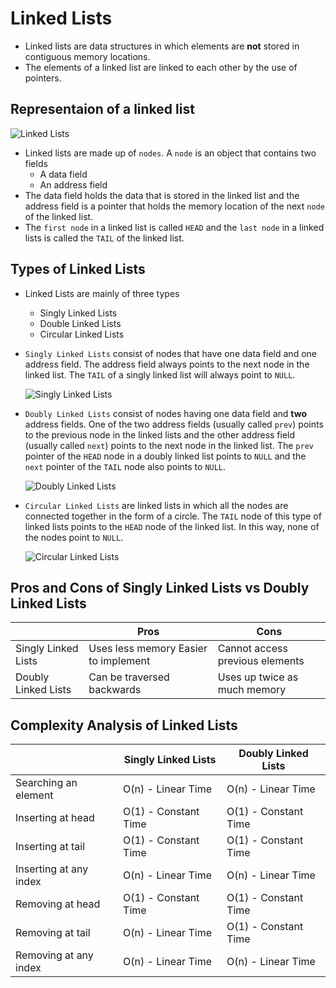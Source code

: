 # Linked Lists

- Linked lists are data structures in which elements are **not** stored in contiguous memory locations.
- The elements of a linked list are linked to each other by the use of pointers.

## Representaion of a linked list

![Linked Lists](https://miro.medium.com/max/2000/1*foYFeuEFVBsEPyKG0Jhd7w.png)

- Linked lists are made up of `nodes`. A `node` is an object that contains two fields
  - A data field
  - An address field
- The data field holds the data that is stored in the linked list and the address field is a pointer that holds the memory location of the next `node` of the linked list.
- The `first node` in a linked list is called `HEAD` and the `last node` in a linked lists is called the `TAIL` of the linked list.

## Types of Linked Lists

- Linked Lists are mainly of three types
  - Singly Linked Lists
  - Double Linked Lists
  - Circular Linked Lists
- `Singly Linked Lists` consist of nodes that have one data field and one address field. The address field always points to the next node in the linked list. The `TAIL` of a singly linked list will always point to `NULL`.

  ![Singly Linked Lists](https://static.javatpoint.com/ds/images/linked-list.png)

- `Doubly Linked Lists` consist of nodes having one data field and **two** address fields. One of the two address fields (usually called `prev`) points to the previous node in the linked lists and the other address field (usually called `next`) points to the next node in the linked list. The `prev` pointer of the `HEAD` node in a doubly linked list points to `NULL` and the `next` pointer of the `TAIL` node also points to `NULL`.

  ![Doubly Linked Lists](https://static.javatpoint.com/ds/images/doubly-linked-list2.png)

- `Circular Linked Lists` are linked lists in which all the nodes are connected together in the form of a circle. The `TAIL` node of this type of linked lists points to the `HEAD` node of the linked list. In this way, none of the nodes point to `NULL`.

  ![Circular Linked Lists](https://media.geeksforgeeks.org/wp-content/uploads/CircularLinkeList.png)

## Pros and Cons of Singly Linked Lists vs Doubly Linked Lists

|                     | Pros                                 | Cons                            |
| ------------------- | ------------------------------------ | ------------------------------- |
| Singly Linked Lists | Uses less memory Easier to implement | Cannot access previous elements |
| Doubly Linked Lists | Can be traversed backwards           | Uses up twice as much memory    |

## Complexity Analysis of Linked Lists

|                        | Singly Linked Lists  | Doubly Linked Lists  |
| ---------------------- | -------------------- | -------------------- |
| Searching an element   | O(n) - Linear Time   | O(n) - Linear Time   |
| Inserting at head      | O(1) - Constant Time | O(1) - Constant Time |
| Inserting at tail      | O(1) - Constant Time | O(1) - Constant Time |
| Inserting at any index | O(n) - Linear Time   | O(n) - Linear Time   |
| Removing at head       | O(1) - Constant Time | O(1) - Constant Time |
| Removing at tail       | O(n) - Linear Time   | O(1) - Constant Time |
| Removing at any index  | O(n) - Linear Time   | O(n) - Linear Time   |

